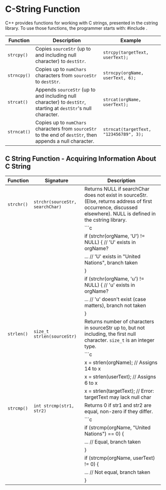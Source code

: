 # C-String Function

C++ provides functions for working with C strings, presented in the cstring library. To use those functions, the programmer starts with: #include <cstring>.

| Function       | Description                                                             | Example                                    |
|----------------|-------------------------------------------------------------------------|--------------------------------------------|
| `strcpy()`     | Copies `sourceStr` (up to and including null character) to `destStr`.   | `strcpy(targetText, userText);`           |
| `strncpy()`    | Copies up to `numChars` characters from `sourceStr` to `destStr`.        | `strncpy(orgName, userText, 6);`          |
| `strcat()`     | Appends `sourceStr` (up to and including null character) to `destStr`, starting at `destStr`'s null character. | `strcat(orgName, userText);` |
| `strncat()`    | Copies up to `numChars` characters from `sourceStr` to the end of `destStr`, then appends a null character. | `strncat(targetText, "123456789", 3);` |

## C String Function - Acquiring Information About C String

| Function  | Signature                               | Description                                  |
|-----------|-----------------------------------------|----------------------------------------------|
| `strchr()`| `strchr(sourceStr, searchChar)`         | Returns NULL if searchChar does not exist in sourceStr. (Else, returns address of first occurrence, discussed elsewhere). NULL is defined in the cstring library.  |
|           |                                         | ```c
|           |                                         | if (strchr(orgName, 'U') != NULL) { // 'U' exists in orgName?
|           |                                         |    ...  // 'U' exists in "United Nations", branch taken
|           |                                         | }
|           |                                         | if (strchr(orgName, 'u') != NULL) { // 'u' exists in orgName?
|           |                                         |    ...  // 'u' doesn't exist (case matters), branch not taken
|           |                                         | }
| `strlen()`| `size_t strlen(sourceStr)`               | Returns number of characters in sourceStr up to, but not including, the first null character. `size_t` is an integer type. |
|           |                                         | ```c
|           |                                         | x = strlen(orgName);    // Assigns 14 to x
|           |                                         | x = strlen(userText);   // Assigns 6 to x
|           |                                         | x = strlen(targetText); // Error: targetText may lack null char
| `strcmp()`| `int strcmp(str1, str2)`                | Returns 0 if str1 and str2 are equal, non-zero if they differ. |
|           |                                         | ```c
|           |                                         | if (strcmp(orgName, "United Nations") == 0) {
|           |                                         |    ... // Equal, branch taken
|           |                                         | }
|           |                                         | if (strcmp(orgName, userText) != 0) {
|           |                                         |    ... // Not equal, branch taken
|           |                                         | }
